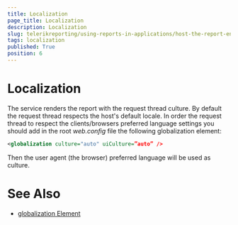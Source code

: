 ```yaml
---
title: Localization
page_title: Localization 
description: Localization
slug: telerikreporting/using-reports-in-applications/host-the-report-engine-remotely/telerik-reporting-rest-services/localization
tags: localization
published: True
position: 6
---
```


# Localization

The service renders the report with the request thread culture. By default the request thread respects the host's default locale. In order the request thread to respect the clients/browsers preferred language settings you should add in the root _web.config_ file the following globalization element: 
    
````xml
<globalization culture="auto" uiCulture=”auto” />
````

Then the user agent (the browser) preferred language will be used as culture. 

# See Also

* [globalization Element](http://msdn.microsoft.com/en-us/library/hy4kkhe0(v=vs.85).aspx)
